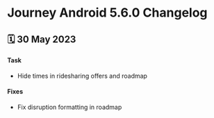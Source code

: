 # Journey Android 5.6.0 Changelog

<h2>🗓 30 May 2023</h2>

#### Task
- Hide times in ridesharing offers and roadmap

#### Fixes
- Fix disruption formatting in roadmap
